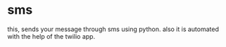 # sms
this, sends your message through sms using python. also it is automated with the help of the twilio app.
